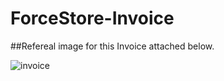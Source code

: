# ForceStore-Invoice

##Refereal image for this Invoice attached below.


![invoice](https://user-images.githubusercontent.com/100954256/211862321-5fa07758-c049-4eed-90bb-3f2ec34f1709.png)
